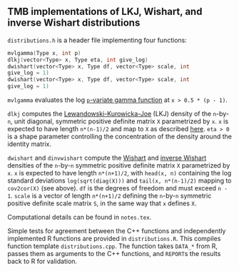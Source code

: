 ## TMB implementations of LKJ, Wishart, and inverse Wishart distributions

`distributions.h` is a header file implementing four functions:

```cpp
mvlgamma(Type x, int p)
dlkj(vector<Type> x, Type eta, int give_log)
dwishart(vector<Type> x, Type df, vector<Type> scale, int
give_log = 1)
dwishart(vector<Type> x, Type df, vector<Type> scale, int
give_log = 1)
```

`mvlgamma` evaluates the log 
[`p`-variate gamma function](https://en.wikipedia.org/wiki/Multivariate_gamma_function) 
at `x > 0.5 * (p - 1)`.

`dlkj` computes the
[Lewandowski-Kurowicka-Joe](https://mc-stan.org/docs/2_27/functions-reference/lkj-correlation.html)
(LKJ) density of the `n`-by-`n`, unit diagonal, symmetric positive
definite matrix `X` parametrized by `x`. `x` is expected to have
length `n*(n-1)/2` and map to `X` as described
[here](https://kaskr.github.io/adcomp/classUNSTRUCTURED__CORR__t.html). 
`eta > 0` is a shape parameter controlling the concentration of the 
density around the identity matrix.

`dwishart` and `dinvwishart` compute the 
[Wishart](https://mc-stan.org/docs/2_27/functions-reference/wishart-distribution.html) 
and 
[inverse Wishart](https://mc-stan.org/docs/2_27/functions-reference/inverse-wishart-distribution.html) 
densities of the `n`-by-`n` symmetric positive definite matrix `X` 
parametrized by `x`. `x` is expected to have length `n*(n+1)/2`, 
with `head(x, n)` containing the log standard deviations `log(sqrt(diag(X)))` 
and `tail(x, n*(n-1)/2)` mapping to `cov2cor(X)` (see above). 
`df` is the degrees of freedom and must exceed `n - 1`. `scale` 
is a vector of length `n*(n+1)/2` defining the `n`-by-`n` symmetric 
positive definite scale matrix `S`, in the same way that `x` defines `X`.

Computational details can be found in `notes.tex`.

Simple tests for agreement between the C++ functions and independently 
implemented R functions are provided in `distributions.R`. This compiles 
function template `distributions.cpp`. The function takes `DATA_*` from R, 
passes them as arguments to the C++ functions, and `REPORT`s the results 
back to R for validation.
